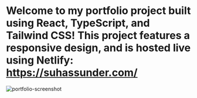 # Welcome to my portfolio project built using React, TypeScript, and Tailwind CSS! This project features a responsive design, and is hosted live using Netlify: https://suhassunder.com/

![portfolio-screenshot](https://github.com/suhas-sunder/react-portfolio-proj/assets/77464593/ff6f9328-6d6f-4163-a270-f44c41a7e070)
